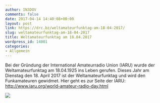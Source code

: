 ```yaml
---
author: IN3DOV
comments: false
date: 2017-04-14 14:40:08+00:00
layout: post
link: https://drc.bz/weltamateurfunktag-am-18-04-2017/
slug: weltamateurfunktag-am-18-04-2017
title: Weltamateurfunktag am 18.04.2017
wordpress_id: 14001
categories:
- Allgemein
---
```


Bei der Gründung der International Amateurradio Union (IARU) wurde der Weltamateurfunktag am 18.04.1925 ins Leben gerufen. Dieses Jahr am Dienstag den 18. April 2017 ist der Weltamateurfunktag und wird den Funkamateuren gewidmet. Hier geht es zur Seite der IARU: http://www.iaru.org/world-amateur-radio-day.html

[![](https://drc.bz/wp-content/uploads/2017/04/wat.bmp)](https://drc.bz/wp-content/uploads/2017/04/wat.bmp)
